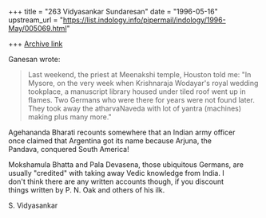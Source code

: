 +++
title = "263 Vidyasankar Sundaresan"
date = "1996-05-16"
upstream_url = "https://list.indology.info/pipermail/indology/1996-May/005069.html"

+++
[Archive link](https://list.indology.info/pipermail/indology/1996-May/005069.html)

Ganesan wrote:

> Last weekend, the priest at Meenakshi temple, Houston told
> me: "In Mysore, on the very week when Krishnaraja Wodayar's
> royal wedding tookplace, a manuscript library housed under tiled roof
> went up in flames. Two Germans who were there for years
> were not found later. They took away the atharvaNaveda with lot of
> yantra (machines) making plus many more."

Agehananda Bharati recounts somewhere that an Indian army officer  
once claimed that Argentina got its name because Arjuna, the  
Pandava, conquered South America!

Mokshamula Bhatta and Pala Devasena, those ubiquitous Germans, are  
usually "credited" with taking away Vedic knowledge from India. I  
don't think there are any written accounts though, if you discount  
things written by P. N. Oak and others of his ilk.

S. Vidyasankar




